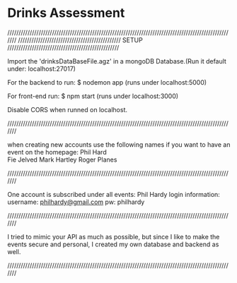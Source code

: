 # Drinks Assessment
///////////////////////////////////////////////////////////////////////////////////////////////////////
////////////////////////////////////////////// SETUP //////////////////////////////////////////////////

Import the 'drinksDataBaseFile.agz' in a mongoDB Database.(Run it default under: localhost:27017)

For the backend to run: $ nodemon app (runs under localhost:5000)

For front-end run: $ npm start (runs under localhost:3000)

Disable CORS when runned on localhost.

///////////////////////////////////////////////////////////////////////////////////////////////////////

when creating new accounts use the following names if you want to have an event on the homepage:
Phil Hard<br>
Fie Jelved
Mark Hartley
Roger Planes

///////////////////////////////////////////////////////////////////////////////////////////////////////

One account is subscribed under all events:
Phil Hardy
login information:
username: philhardy@gmail.com
pw: philhardy

///////////////////////////////////////////////////////////////////////////////////////////////////////

I tried to mimic your API as much as possible, but since I like to make the events secure and personal,
I created my own database and backend as well.

///////////////////////////////////////////////////////////////////////////////////////////////////////
